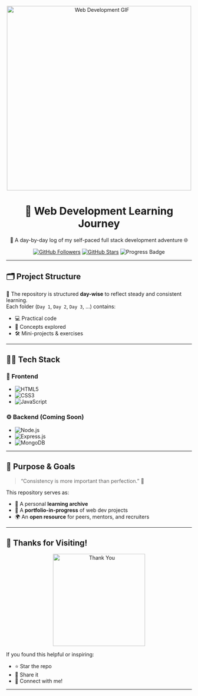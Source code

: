 <p align="center">
  <img src="https://media.giphy.com/media/qgQUggAC3Pfv687qPC/giphy.gif" width="500" alt="Web Development GIF">
</p>

<h1 align="center">📘 Web Development Learning Journey</h1>
<p align="center">🚀 A day-by-day log of my self-paced full stack development adventure 🌐</p>

<p align="center">
  <a href="https://github.com/your-username"><img src="https://img.shields.io/github/followers/your-username?style=social" alt="GitHub Followers"></a>
  <a href="https://github.com/your-username/web-dev-journey"><img src="https://img.shields.io/github/stars/your-username/web-dev-journey?style=social" alt="GitHub Stars"></a>
  <img src="https://img.shields.io/badge/Progress-Updated-blue" alt="Progress Badge">
</p>

---

## 🗂️ Project Structure

📅 The repository is structured **day-wise** to reflect steady and consistent learning.  
Each folder (`Day 1`, `Day 2`, `Day 3`, ...) contains:

- 💻 Practical code
- 🧠 Concepts explored
- 🛠️ Mini-projects & exercises

---

## 🧑‍💻 Tech Stack

### 🎨 Frontend

- ![HTML5](https://img.shields.io/badge/HTML5-E34F26?logo=html5&logoColor=white)
- ![CSS3](https://img.shields.io/badge/CSS3-1572B6?logo=css3&logoColor=white)
- ![JavaScript](https://img.shields.io/badge/JavaScript-F7DF1E?logo=javascript&logoColor=black)

### ⚙️ Backend (Coming Soon)

- ![Node.js](https://img.shields.io/badge/Node.js-339933?logo=nodedotjs&logoColor=white)
- ![Express.js](https://img.shields.io/badge/Express.js-000000?logo=express&logoColor=white)
- ![MongoDB](https://img.shields.io/badge/MongoDB-47A248?logo=mongodb&logoColor=white)

---

## 🎯 Purpose & Goals

> “Consistency is more important than perfection.” 🌱

This repository serves as:

- 📘 A personal **learning archive**
- 🧰 A **portfolio-in-progress** of web dev projects
- 🌍 An **open resource** for peers, mentors, and recruiters

---

## 🙌 Thanks for Visiting!

<p align="center">
  <img src="https://media.giphy.com/media/26BRuo6sLetdllPAQ/giphy.gif" width="250" alt="Thank You">
</p>

If you found this helpful or inspiring:

- ⭐️ Star the repo  
- 🔁 Share it  
- 🤝 Connect with me!

---

